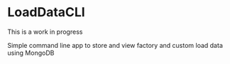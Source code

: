# LoadDataCLI

This is a work in progress

Simple command line app to store and view factory and custom load data using MongoDB
